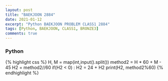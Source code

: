 ```yaml
---
layout: post
title: "BAEKJOON 2884"
date: 2021-01-12
excerpt: "Python BAEKJOON PROBLEM CLASS1 2884"
tags: [Python, BAEKJOON, CLASS1, BRONZE3]
comments: true
---
```


### Python
{% highlight css %}
H, M = map(int,input().split())
method2 = H * 60 + M - 45
H2 = method2//60
if(H2 < 0) : H2 = 24 + H2
print(H2, method2%60)
{% endhighlight %}